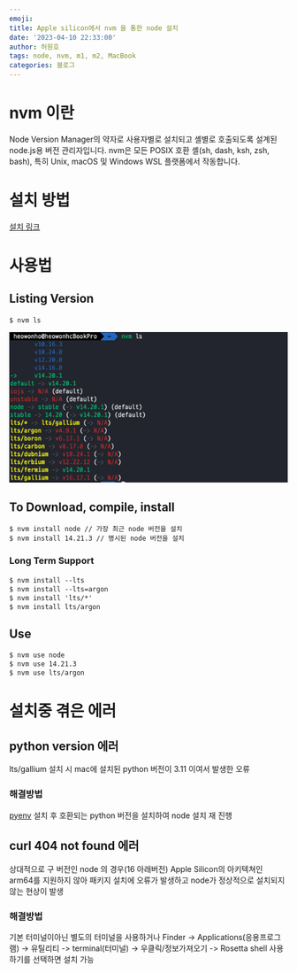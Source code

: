 ```yaml
---
emoji:
title: Apple silicon에서 nvm 을 통한 node 설치
date: '2023-04-10 22:33:00'
author: 허원호
tags: node, nvm, m1, m2, MacBook
categories: 블로그
---
```


# nvm 이란

Node Version Manager의 약자로 사용자별로 설치되고 셸별로 호출되도록 설계된 node.js용 버전 관리자입니다. nvm은 모든 POSIX 호환 셸(sh, dash, ksh, zsh, bash), 특히 Unix, macOS 및 Windows WSL 플랫폼에서 작동합니다.

# 설치 방법

[설치 링크](https://github.com/nvm-sh/nvm#install--update-script)

# 사용법

## Listing Version

```
$ nvm ls
```

![nvm-list](nvm-list.png)

## To Download, compile, install

```
$ nvm install node // 가장 최근 node 버전을 설치
$ nvm install 14.21.3 // 명시된 node 버전을 설치
```

### Long Term Support

```
$ nvm install --lts
$ nvm install --lts=argon
$ nvm install 'lts/*'
$ nvm install lts/argon
```

## Use

```
$ nvm use node
$ nvm use 14.21.3
$ nvm use lts/argon
```

# 설치중 겪은 에러

## python version 에러

lts/gallium 설치 시 mac에 설치된 python 버전이 3.11 이여서 발생한 오류

### 해결방법

[pyenv](https://github.com/pyenv/pyenv) 설치 후 호환되는 python 버전을 설치하여 node 설치 재 진행

## curl 404 not found 에러

상대적으로 구 버전인 node 의 경우(16 아래버전) Apple Silicon의 아키텍쳐인 arm64를 지원하지 않아 패키지 설치에 오류가 발생하고 node가 정상적으로 설치되지 않는 현상이 발생

### 해결방법

기본 터미널이아닌 별도의 터미널을 사용하거나
Finder -> Applications(응용프로그램) -> 유틸리티 -> terminal(터미널) -> 우클릭/정보가져오기 -> Rosetta shell 사용하기를 선택하면 설치 가능
